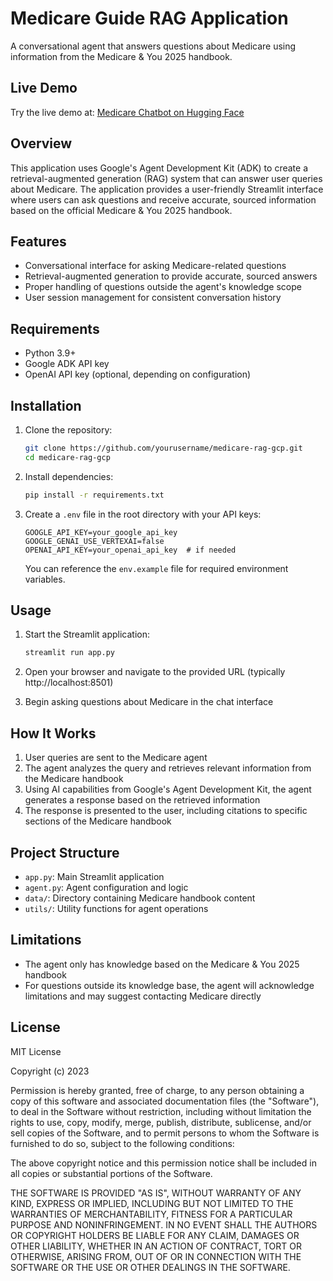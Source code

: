 # Medicare Guide RAG Application

A conversational agent that answers questions about Medicare using information from the Medicare & You 2025 handbook.

## Live Demo

Try the live demo at: [Medicare Chatbot on Hugging Face](https://huggingface.co/spaces/matthewchung74/medicare_chatbot)

## Overview

This application uses Google's Agent Development Kit (ADK) to create a retrieval-augmented generation (RAG) system that can answer user queries about Medicare. The application provides a user-friendly Streamlit interface where users can ask questions and receive accurate, sourced information based on the official Medicare & You 2025 handbook.

## Features

- Conversational interface for asking Medicare-related questions
- Retrieval-augmented generation to provide accurate, sourced answers
- Proper handling of questions outside the agent's knowledge scope
- User session management for consistent conversation history

## Requirements

- Python 3.9+
- Google ADK API key
- OpenAI API key (optional, depending on configuration)

## Installation

1. Clone the repository:
   ```bash
   git clone https://github.com/yourusername/medicare-rag-gcp.git
   cd medicare-rag-gcp
   ```

2. Install dependencies:
   ```bash
   pip install -r requirements.txt
   ```

3. Create a `.env` file in the root directory with your API keys:
   ```
   GOOGLE_API_KEY=your_google_api_key
   GOOGLE_GENAI_USE_VERTEXAI=false
   OPENAI_API_KEY=your_openai_api_key  # if needed
   ```

   You can reference the `env.example` file for required environment variables.

## Usage

1. Start the Streamlit application:
   ```bash
   streamlit run app.py
   ```

2. Open your browser and navigate to the provided URL (typically http://localhost:8501)

3. Begin asking questions about Medicare in the chat interface

## How It Works

1. User queries are sent to the Medicare agent
2. The agent analyzes the query and retrieves relevant information from the Medicare handbook
3. Using AI capabilities from Google's Agent Development Kit, the agent generates a response based on the retrieved information
4. The response is presented to the user, including citations to specific sections of the Medicare handbook

## Project Structure

- `app.py`: Main Streamlit application
- `agent.py`: Agent configuration and logic
- `data/`: Directory containing Medicare handbook content
- `utils/`: Utility functions for agent operations

## Limitations

- The agent only has knowledge based on the Medicare & You 2025 handbook
- For questions outside its knowledge base, the agent will acknowledge limitations and may suggest contacting Medicare directly

## License

MIT License

Copyright (c) 2023

Permission is hereby granted, free of charge, to any person obtaining a copy
of this software and associated documentation files (the "Software"), to deal
in the Software without restriction, including without limitation the rights
to use, copy, modify, merge, publish, distribute, sublicense, and/or sell
copies of the Software, and to permit persons to whom the Software is
furnished to do so, subject to the following conditions:

The above copyright notice and this permission notice shall be included in all
copies or substantial portions of the Software.

THE SOFTWARE IS PROVIDED "AS IS", WITHOUT WARRANTY OF ANY KIND, EXPRESS OR
IMPLIED, INCLUDING BUT NOT LIMITED TO THE WARRANTIES OF MERCHANTABILITY,
FITNESS FOR A PARTICULAR PURPOSE AND NONINFRINGEMENT. IN NO EVENT SHALL THE
AUTHORS OR COPYRIGHT HOLDERS BE LIABLE FOR ANY CLAIM, DAMAGES OR OTHER
LIABILITY, WHETHER IN AN ACTION OF CONTRACT, TORT OR OTHERWISE, ARISING FROM,
OUT OF OR IN CONNECTION WITH THE SOFTWARE OR THE USE OR OTHER DEALINGS IN THE
SOFTWARE.